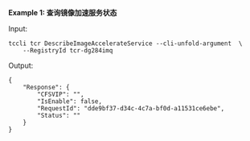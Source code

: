 **Example 1: 查询镜像加速服务状态**



Input: 

```
tccli tcr DescribeImageAccelerateService --cli-unfold-argument  \
    --RegistryId tcr-dg284imq
```

Output: 
```
{
    "Response": {
        "CFSVIP": "",
        "IsEnable": false,
        "RequestId": "dde9bf37-d34c-4c7a-bf0d-a11531ce6ebe",
        "Status": ""
    }
}
```


